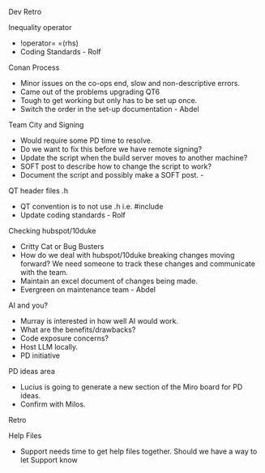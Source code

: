 Dev Retro

Inequality operator
-  !operator= =(rhs)
- Coding Standards - Rolf

Conan Process
- Minor issues on the co-ops end, slow and non-descriptive errors.
- Came out of the problems upgrading QT6
- Tough to get working but only has to be set up once.
- Switch the order in the set-up documentation - Abdel

Team City and Signing
- Would require some PD time to resolve.
- Do we want to fix this before we have remote signing?
- Update the script when the build server moves to another machine?
- SOFT post to describe how to change the script to work?
- Document the script and possibly make a SOFT post. -

QT header files .h
- QT convention is to not use .h i.e. #include <QResource>
- Update coding standards - Rolf

Checking hubspot/10duke
- Critty Cat or Bug Busters
- How do we deal with hubspot/10duke breaking changes moving forward? We need someone to track these changes and communicate with the team.
- Maintain an excel document of changes being made.
- Evergreen on maintenance team - Abdel

AI and you?
- Murray is interested in how well AI would work.
- What are the benefits/drawbacks?
- Code exposure concerns?
- Host LLM locally.
- PD initiative 

PD ideas area
- Lucius is going to generate a new section of the Miro board for PD ideas.
- Confirm with Milos.

Retro

Help Files
- Support needs time to get help files together. Should we have a way to let Support know 